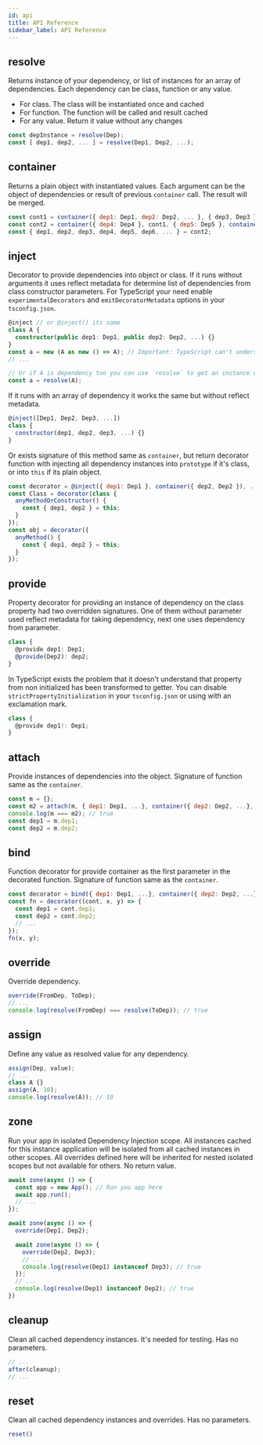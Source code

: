 ```yaml
---
id: api
title: API Reference
sidebar_label: API Reference
---
```


## resolve

Returns instance of your dependency, or list of instances for an array of dependencies. Each dependency can be class, function or any value.
- For class. The class will be instantiated once and cached
- For function. The function will be called and result cached
- For any value. Return it value without any changes

```javascript
const depInstance = resolve(Dep);
const [ dep1, dep2, ... ] = resolve(Dep1, Dep2, ...);
```

## container

Returns a plain object with instantiated values. Each argument can be the object of dependencies or result of previous `container` call. The result will be merged.

```javascript
const cont1 = container({ dep1: Dep1, dep2: Dep2, ... }, { dep3, Dep3 }, ...);
const cont2 = container({ dep4: Dep4 }, cont1, { dep5: Dep5 }, container({ dep6: Dep6 }, ...), ...);
const { dep1, dep2, dep3, dep4, dep5, dep6, ... } = cont2;
```

## inject

Decorator to provide dependencies into object or class. If it runs without arguments it uses reflect metadata for determine list of dependencies from class constructor parameters. For TypeScript your need enable `experimentalDecorators` and `emitDecoratorMetadata` options in your `tsconfig.json`.

```typescript
@inject // or @inject() its same
class A {
  constructor(public dep1: Dep1, public dep2: Dep2, ...) {}
}
const a = new (A as new () => A); // Important: TypeScript can't understanding that constructor signature was changed after use `inject` decorator
// ...

// Or if A is dependency too you can use `resolve` to get an instance of it
const a = resolve(A);
```

If it runs with an array of dependency it works the same but without reflect metadata.

```javascript
@inject([Dep1, Dep2, Dep3, ...])
class {
  constructor(dep1, dep2, dep3, ...) {}
}
```

Or exists signature of this method same as `container`, but return decorator function with injecting all dependency instances into `prototype` if it's class, or into `this` if its plain object.

```javascript
const decorator = @inject({ dep1: Dep1 }, container({ dep2, Dep2 }), ...);
const Class = decorator(class {
  anyMethodOrConstructor() {
    const { dep1, dep2 } = this;
  }
});
const obj = decorator({
  anyMethod() {
    const { dep1, dep2 } = this;
  }
});
```

## provide

Property decorator for providing an instance of dependency on the class property had two overridden signatures. One of them without parameter used reflect metadata for taking dependency, next one uses dependency from parameter.

```typescript
class {
  @provide dep1: Dep1;
  @provide(Dep2): dep2;
}
```

In TypeScript exists the problem that it doesn't understand that property from non initialized has been transformed to getter. You can disable `strictPropertyInitialization` in your `tsconfig.json` or using with an exclamation mark.

```typescript
class {
  @provide dep1!: Dep1;
}
```

## attach

Provide instances of dependencies into the object. Signature of function same as the `container`.

```javascript
const m = {};
const m2 = attach(m, { dep1: Dep1, ...}, container({ dep2: Dep2, ...}, ...), ...);
console.log(m === m2); // true
const dep1 = m.dep1;
const dep2 = m.dep2;
```

## bind

Function decorator for provide container as the first parameter in the decorated function. Signature of function same as the `container`.

```javascript
const decorator = bind({ dep1: Dep1, ...}, container({ dep2: Dep2, ...}), ...);
const fn = decorator((cont, x, y) => {
  const dep1 = cont.dep1;
  const dep2 = cont.dep2;
  // ...
});
fn(x, y);
```

## override

Override dependency.

```javascript
override(FromDep, ToDep);
// ...
console.log(resolve(FromDep) === resolve(ToDep)); // true
```

## assign

Define any value as resolved value for any dependency.

```javascript
assign(Dep, value);
// ...
class A {}
assign(A, 10);
console.log(resolve(A)); // 10
```

## zone

Run your app in isolated Dependency Injection scope. All instances cached for this instance application will be isolated from all cached instances in other scopes. All overrides defined here will be inherited for nested isolated scopes but not available for others. No return value.

```javascript
await zone(async () => {
  const app = new App(); // Run you app here
  await app.run();
  // ...
});
```

```javascript
await zone(async () => {
  override(Dep1, Dep2);

  await zone(async () => {
    override(Dep2, Dep3);
    // ...
    console.log(resolve(Dep1) instanceof Dep3); // true
  });
  // ...
  console.log(resolve(Dep1) instanceof Dep2); // true
})
```

## cleanup

Clean all cached dependency instances. It's needed for testing. Has no parameters.

```javascript
// ...
after(cleanup);
// ...
```

## reset

Clean all cached dependency instances and overrides. Has no parameters.

```javascript
reset()
```
